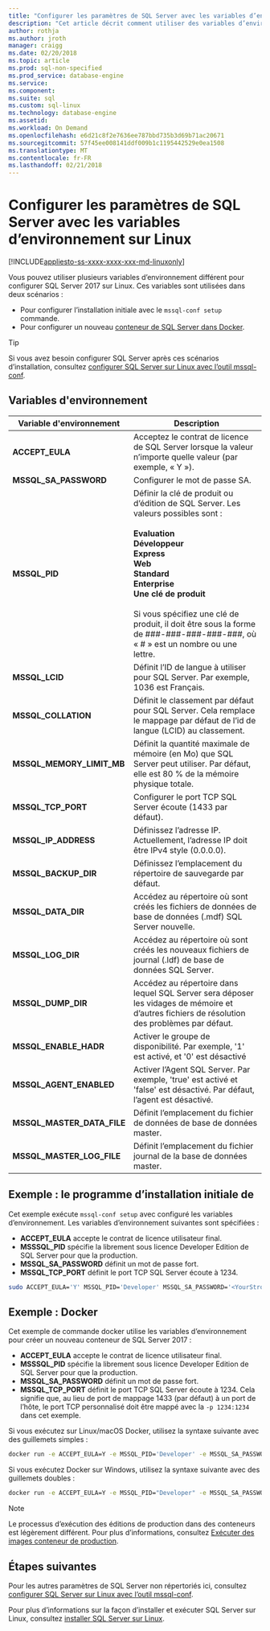 ```yaml
---
title: "Configurer les paramètres de SQL Server avec les variables d’environnement | Documents Microsoft"
description: "Cet article décrit comment utiliser des variables d’environnement pour configurer les paramètres spécifiques de SQL Server 2017 sur Linux."
author: rothja
ms.author: jroth
manager: craigg
ms.date: 02/20/2018
ms.topic: article
ms.prod: sql-non-specified
ms.prod_service: database-engine
ms.service: 
ms.component: 
ms.suite: sql
ms.custom: sql-linux
ms.technology: database-engine
ms.assetid: 
ms.workload: On Demand
ms.openlocfilehash: e6d21c8f2e7636ee787bbd735b3d69b71ac20671
ms.sourcegitcommit: 57f45ee008141ddf009b1c1195442529e0ea1508
ms.translationtype: MT
ms.contentlocale: fr-FR
ms.lasthandoff: 02/21/2018
---
```

# <a name="configure-sql-server-settings-with-environment-variables-on-linux"></a>Configurer les paramètres de SQL Server avec les variables d’environnement sur Linux

[!INCLUDE[appliesto-ss-xxxx-xxxx-xxx-md-linuxonly](../includes/appliesto-ss-xxxx-xxxx-xxx-md-linuxonly.md)]

Vous pouvez utiliser plusieurs variables d’environnement différent pour configurer SQL Server 2017 sur Linux. Ces variables sont utilisées dans deux scénarios :

- Pour configurer l’installation initiale avec le `mssql-conf setup` commande.
- Pour configurer un nouveau [conteneur de SQL Server dans Docker](quickstart-install-connect-docker.md).

> [!TIP]
> Si vous avez besoin configurer SQL Server après ces scénarios d’installation, consultez [configurer SQL Server sur Linux avec l’outil mssql-conf](sql-server-linux-configure-mssql-conf.md).

## <a name="environment-variables"></a>Variables d'environnement

| Variable d'environnement |  Description |
|-----|-----|
| **ACCEPT_EULA** | Acceptez le contrat de licence de SQL Server lorsque la valeur n’importe quelle valeur (par exemple, « Y »). |
| **MSSQL_SA_PASSWORD** | Configurer le mot de passe SA. |
| **MSSQL_PID** | Définir la clé de produit ou d’édition de SQL Server. Les valeurs possibles sont : </br></br>**Evaluation**</br>**Développeur**</br>**Express**</br>**Web**</br>**Standard**</br>**Enterprise**</br>**Une clé de produit**</br></br>Si vous spécifiez une clé de produit, il doit être sous la forme de ###-###-###-###-###, où « # » est un nombre ou une lettre.|
| **MSSQL_LCID** | Définit l’ID de langue à utiliser pour SQL Server. Par exemple, 1036 est Français. |
| **MSSQL_COLLATION** | Définit le classement par défaut pour SQL Server. Cela remplace le mappage par défaut de l’id de langue (LCID) au classement. |
| **MSSQL_MEMORY_LIMIT_MB** | Définit la quantité maximale de mémoire (en Mo) que SQL Server peut utiliser. Par défaut, elle est 80 % de la mémoire physique totale. |
| **MSSQL_TCP_PORT** | Configurer le port TCP SQL Server écoute (1433 par défaut). |
| **MSSQL_IP_ADDRESS** | Définissez l’adresse IP. Actuellement, l’adresse IP doit être IPv4 style (0.0.0.0). |
| **MSSQL_BACKUP_DIR** | Définissez l’emplacement du répertoire de sauvegarde par défaut. |
| **MSSQL_DATA_DIR** | Accédez au répertoire où sont créés les fichiers de données de base de données (.mdf) SQL Server nouvelle. |
| **MSSQL_LOG_DIR** | Accédez au répertoire où sont créés les nouveaux fichiers de journal (.ldf) de base de données SQL Server. |
| **MSSQL_DUMP_DIR** | Accédez au répertoire dans lequel SQL Server sera déposer les vidages de mémoire et d’autres fichiers de résolution des problèmes par défaut. |
| **MSSQL_ENABLE_HADR** | Activer le groupe de disponibilité. Par exemple, '1' est activé, et '0' est désactivé |
| **MSSQL_AGENT_ENABLED** | Activer l’Agent SQL Server. Par exemple, 'true' est activé et 'false' est désactivé. Par défaut, l’agent est désactivé.  |
| **MSSQL_MASTER_DATA_FILE** | Définit l’emplacement du fichier de données de base de données master. |
| **MSSQL_MASTER_LOG_FILE** | Définit l’emplacement du fichier journal de la base de données master. |


## <a name="example-initial-setup"></a>Exemple : le programme d’installation initiale de

Cet exemple exécute `mssql-conf setup` avec configuré les variables d’environnement. Les variables d’environnement suivantes sont spécifiées :

- **ACCEPT_EULA** accepte le contrat de licence utilisateur final.
- **MSSSQL_PID** spécifie la librement sous licence Developer Edition de SQL Server pour que la production.
- **MSSQL_SA_PASSWORD** définit un mot de passe fort.
- **MSSQL_TCP_PORT** définit le port TCP SQL Server écoute à 1234.

```bash
sudo ACCEPT_EULA='Y' MSSQL_PID='Developer' MSSQL_SA_PASSWORD='<YourStrong!Passw0rd>' MSSQL_TCP_PORT=1234 /opt/mssql/bin/mssql-conf setup
```

## <a name="example-docker"></a>Exemple : Docker

Cet exemple de commande docker utilise les variables d’environnement pour créer un nouveau conteneur de SQL Server 2017 :

- **ACCEPT_EULA** accepte le contrat de licence utilisateur final.
- **MSSSQL_PID** spécifie la librement sous licence Developer Edition de SQL Server pour que la production.
- **MSSQL_SA_PASSWORD** définit un mot de passe fort.
- **MSSQL_TCP_PORT** définit le port TCP SQL Server écoute à 1234. Cela signifie que, au lieu de port de mappage 1433 (par défaut) à un port de l’hôte, le port TCP personnalisé doit être mappé avec la `-p 1234:1234` dans cet exemple.

Si vous exécutez sur Linux/macOS Docker, utilisez la syntaxe suivante avec des guillemets simples :

```bash
docker run -e ACCEPT_EULA=Y -e MSSQL_PID='Developer' -e MSSQL_SA_PASSWORD='<YourStrong!Passw0rd>' -e MSSQL_TCP_PORT=1234 -p 1234:1234 -d microsoft/mssql-server-linux:2017-latest
```

Si vous exécutez Docker sur Windows, utilisez la syntaxe suivante avec des guillemets doubles :

```bash
docker run -e ACCEPT_EULA=Y -e MSSQL_PID="Developer" -e MSSQL_SA_PASSWORD="<YourStrong!Passw0rd>" -e MSSQL_TCP_PORT=1234 -p 1234:1234 -d microsoft/mssql-server-linux:2017-latest
```

> [!NOTE]
> Le processus d’exécution des éditions de production dans des conteneurs est légèrement différent. Pour plus d’informations, consultez [Exécuter des images conteneur de production](sql-server-linux-configure-docker.md#production).

## <a name="next-steps"></a>Étapes suivantes

Pour les autres paramètres de SQL Server non répertoriés ici, consultez [configurer SQL Server sur Linux avec l’outil mssql-conf](sql-server-linux-configure-mssql-conf.md).

Pour plus d’informations sur la façon d’installer et exécuter SQL Server sur Linux, consultez [installer SQL Server sur Linux](sql-server-linux-setup.md).
